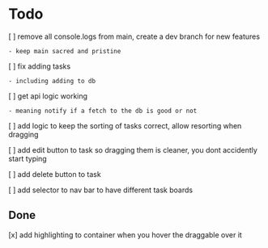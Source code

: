 # Todo

[ ] remove all console.logs from main, create a dev branch for new features

    - keep main sacred and pristine

[ ] fix adding tasks

    - including adding to db

[ ] get api logic working 

    - meaning notify if a fetch to the db is good or not

[ ] add logic to keep the sorting of tasks correct, allow resorting when dragging

[ ] add edit button to task so dragging them is cleaner, you dont accidently start typing

[ ] add delete button to task

[ ] add selector to nav bar to have different task boards


## Done

[x] add highlighting to container when you hover the draggable over it

